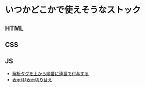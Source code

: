 # いつかどこかで使えそうなストック

## HTML

## CSS

## JS
- [解析タグを上から順番に連番で付与する](js/001.md)
- [表示/非表示切り替え](sample/002/index.html)
